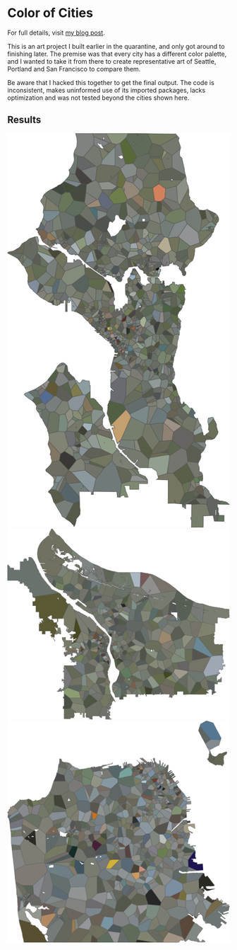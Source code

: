 # Color of Cities

For full details, visit [my blog post](https://rgb.sh/blog/cities).

This is an art project I built earlier in the quarantine, and only got around to finishing later.
The premise was that every city has a different color palette, and I wanted to take it from there to create representative art of Seattle, Portland and San Francisco to compare them.

Be aware that I hacked this together to get the final output.
The code is inconsistent, makes uninformed use of its imported packages, lacks optimization and was not tested beyond the cities shown here.

## Results

![Seattle](/output/seattle.svg)
![Portland](/output/portland.svg)
![San Francisco](/output/san_francisco.svg)